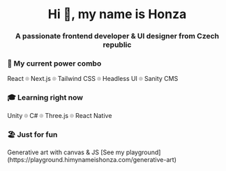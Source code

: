 <h1 align="center">Hi 👋, my name is Honza</h1>
<h3 align="center">A passionate frontend developer & UI designer from Czech republic</h3>

<h3>🚀 My current power combo</h3>
React ⌾ Next.js ⌾ Tailwind CSS ⌾ Headless UI ⌾ Sanity CMS

<h3>🎓 Learning right now</h3>
Unity ⌾ C# ⌾ Three.js ⌾ React Native

<h3>🏖️ Just for fun</h3>
Generative art with canvas & JS [See my playground](https://playground.himynameishonza.com/generative-art)
